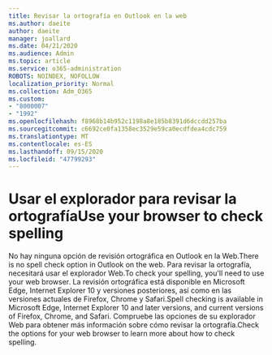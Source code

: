 ```yaml
---
title: Revisar la ortografía en Outlook en la web
ms.author: daeite
author: daeite
manager: joallard
ms.date: 04/21/2020
ms.audience: Admin
ms.topic: article
ms.service: o365-administration
ROBOTS: NOINDEX, NOFOLLOW
localization_priority: Normal
ms.collection: Adm_O365
ms.custom:
- "8000007"
- "1992"
ms.openlocfilehash: f8968b14b952c1198a8e185b8391d6dccdd257ba
ms.sourcegitcommit: c6692ce0fa1358ec3529e59ca0ecdfdea4cdc759
ms.translationtype: MT
ms.contentlocale: es-ES
ms.lasthandoff: 09/15/2020
ms.locfileid: "47799293"
---
```

# <a name="use-your-browser-to-check-spelling"></a><span data-ttu-id="a947d-102">Usar el explorador para revisar la ortografía</span><span class="sxs-lookup"><span data-stu-id="a947d-102">Use your browser to check spelling</span></span>

<span data-ttu-id="a947d-103">No hay ninguna opción de revisión ortográfica en Outlook en la Web.</span><span class="sxs-lookup"><span data-stu-id="a947d-103">There is no spell check option in Outlook on the web.</span></span> <span data-ttu-id="a947d-104">Para revisar la ortografía, necesitará usar el explorador Web.</span><span class="sxs-lookup"><span data-stu-id="a947d-104">To check your spelling, you'll need to use your web browser.</span></span> <span data-ttu-id="a947d-105">La revisión ortográfica está disponible en Microsoft Edge, Internet Explorer 10 y versiones posteriores, así como en las versiones actuales de Firefox, Chrome y Safari.</span><span class="sxs-lookup"><span data-stu-id="a947d-105">Spell checking is available in Microsoft Edge, Internet Explorer 10 and later versions, and current versions of Firefox, Chrome, and Safari.</span></span> <span data-ttu-id="a947d-106">Compruebe las opciones de su explorador Web para obtener más información sobre cómo revisar la ortografía.</span><span class="sxs-lookup"><span data-stu-id="a947d-106">Check the options for your web browser to learn more about how to check spelling.</span></span>